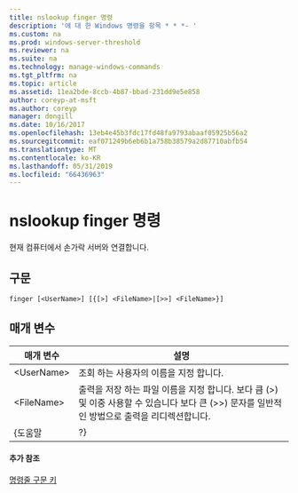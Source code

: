 ```yaml
---
title: nslookup finger 명령
description: '에 대 한 Windows 명령을 항목 * * *- '
ms.custom: na
ms.prod: windows-server-threshold
ms.reviewer: na
ms.suite: na
ms.technology: manage-windows-commands
ms.tgt_pltfrm: na
ms.topic: article
ms.assetid: 11ea2bde-8ccb-4b87-bbad-231dd9e5e858
author: coreyp-at-msft
ms.author: coreyp
manager: dongill
ms.date: 10/16/2017
ms.openlocfilehash: 13eb4e45b3fdc17fd48fa9793abaaf05925b56a2
ms.sourcegitcommit: eaf071249b6eb6b1a758b38579a2d87710abfb54
ms.translationtype: MT
ms.contentlocale: ko-KR
ms.lasthandoff: 05/31/2019
ms.locfileid: "66436963"
---
```

# <a name="nslookup-finger-command"></a>nslookup finger 명령



현재 컴퓨터에서 손가락 서버와 연결합니다.

## <a name="syntax"></a>구문

```
finger [<UserName>] [{[>] <FileName>|[>>] <FileName>}]
```

## <a name="parameters"></a>매개 변수

|  매개 변수  |                                                                               설명                                                                               |
|-------------|-------------------------------------------------------------------------------------------------------------------------------------------------------------------------|
| \<UserName> |                                                               조회 하는 사용자의 이름을 지정 합니다.                                                                |
| \<FileName> | 출력을 저장 하는 파일 이름을 지정 합니다. 보다 큼 (>) 및 이중 사용할 수 있습니다 보다 큰 (>>) 문자를 일반적인 방법으로 출력을 리디렉션합니다. |
|    {도움말    |                                                                                   ?}                                                                                    |

#### <a name="additional-references"></a>추가 참조

[명령줄 구문 키](command-line-syntax-key.md)
